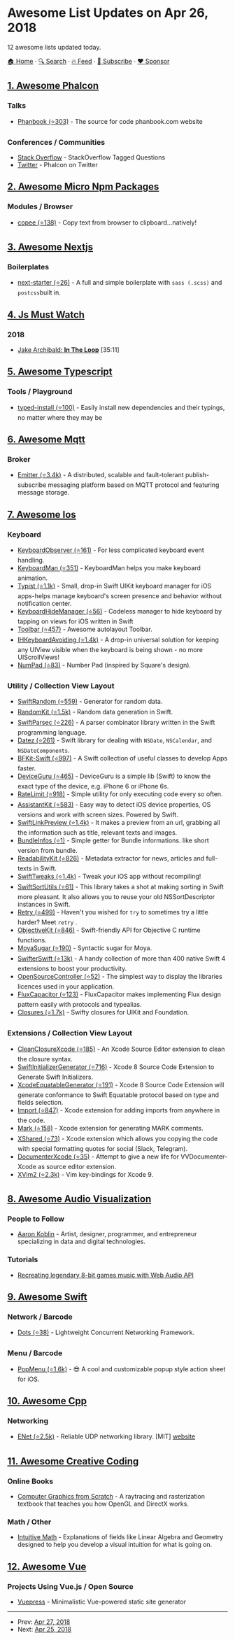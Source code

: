 # Awesome List Updates on Apr 26, 2018

12 awesome lists updated today.

[🏠 Home](/README.md) · [🔍 Search](https://www.trackawesomelist.com/search/) · [🔥 Feed](https://www.trackawesomelist.com/rss.xml) · [📮 Subscribe](https://trackawesomelist.us17.list-manage.com/subscribe?u=d2f0117aa829c83a63ec63c2f&id=36a103854c) · [❤️  Sponsor](https://github.com/sponsors/theowenyoung)



## [1. Awesome Phalcon](/content/phalcon/awesome-phalcon/README.md)

### Talks

*   [Phanbook (⭐303)](https://github.com/phanbook/phanbook/) - The source for code phanbook.com website

### Conferences / Communities

*   [Stack Overflow](https://stackoverflow.com/questions/tagged/phalcon) - StackOverflow Tagged Questions
*   [Twitter](https://twitter.com/phalconphp) - Phalcon on Twitter

## [2. Awesome Micro Npm Packages](/content/parro-it/awesome-micro-npm-packages/README.md)

### Modules / Browser

*   [copee (⭐138)](https://github.com/styfle/copee) - Copy text from browser to clipboard...natively!

## [3. Awesome Nextjs](/content/unicodeveloper/awesome-nextjs/README.md)

### Boilerplates

*   [next-starter (⭐26)](https://github.com/YuriBrunetto/next-starter) - A full and simple boilerplate with `sass (.scss)` and `postcss`built in.

## [4. Js Must Watch](/content/bolshchikov/js-must-watch/README.md)

### 2018

*   [Jake Archibald: **In The Loop**](https://www.youtube.com/watch?v=cCOL7MC4Pl0) \[35:11]

## [5. Awesome Typescript](/content/dzharii/awesome-typescript/README.md)

### Tools / Playground

*   [typed-install (⭐100)](https://github.com/xavdid/typed-install) - Easily install new dependencies and their typings, no matter where they may be

## [6. Awesome Mqtt](/content/hobbyquaker/awesome-mqtt/README.md)

### Broker

*   [Emitter (⭐3.4k)](https://github.com/emitter-io/emitter) - A distributed, scalable and fault-tolerant publish-subscribe messaging platform based on MQTT protocol and featuring message storage.

## [7. Awesome Ios](/content/vsouza/awesome-ios/README.md)

### Keyboard

*   [KeyboardObserver (⭐161)](https://github.com/morizotter/KeyboardObserver) - For less complicated keyboard event handling.
*   [KeyboardMan (⭐351)](https://github.com/nixzhu/KeyboardMan) - KeyboardMan helps you make keyboard animation.
*   [Typist (⭐1.1k)](https://github.com/totocaster/Typist) - Small, drop-in Swift UIKit keyboard manager for iOS apps-helps manage keyboard's screen presence and behavior without notification center.
*   [KeyboardHideManager (⭐56)](https://github.com/bonyadmitr/KeyboardHideManager) - Codeless manager to hide keyboard by tapping on views for iOS written in Swift
*   [Toolbar (⭐457)](https://github.com/1amageek/Toolbar) - Awesome autolayout Toolbar.
*   [IHKeyboardAvoiding (⭐1.4k)](https://github.com/IdleHandsApps/IHKeyboardAvoiding) - A drop-in universal solution for keeping any UIView visible when the keyboard is being shown - no more UIScrollViews!
*   [NumPad (⭐83)](https://github.com/efremidze/NumPad) - Number Pad (inspired by Square's design).

### Utility / Collection View Layout

*   [SwiftRandom (⭐559)](https://github.com/thellimist/SwiftRandom) - Generator for random data.
*   [RandomKit (⭐1.5k)](https://github.com/nvzqz/RandomKit/) - Random data generation in Swift.
*   [SwiftParsec (⭐226)](https://github.com/davedufresne/SwiftParsec) - A parser combinator library written in the Swift programming language.
*   [Datez (⭐261)](https://github.com/SwiftKitz/Datez) - Swift library for dealing with `NSDate`, `NSCalendar`, and `NSDateComponents`.
*   [BFKit-Swift (⭐997)](https://github.com/FabrizioBrancati/BFKit-Swift) - A Swift collection of useful classes to develop Apps faster.
*   [DeviceGuru (⭐465)](https://github.com/InderKumarRathore/DeviceGuru/) - DeviceGuru is a simple lib (Swift) to know the exact type of the device, e.g. iPhone 6 or iPhone 6s.
*   [RateLimit (⭐918)](https://github.com/soffes/RateLimit) - Simple utility for only executing code every so often.
*   [AssistantKit (⭐583)](https://github.com/anatoliyv/AssistantKit) - Easy way to detect iOS device properties, OS versions and work with screen sizes. Powered by Swift.
*   [SwiftLinkPreview (⭐1.4k)](https://github.com/LeonardoCardoso/SwiftLinkPreview) - It makes a preview from an url, grabbing all the information such as title, relevant texts and images.
*   [BundleInfos (⭐1)](https://github.com/rollmind/BundleInfos) - Simple getter for Bundle informations. like short version from bundle.
*   [ReadabilityKit (⭐826)](https://github.com/exyte/ReadabilityKit) - Metadata extractor for news, articles and full-texts in Swift.
*   [SwiftTweaks (⭐1.4k)](https://github.com/Khan/SwiftTweaks) - Tweak your iOS app without recompiling!
*   [SwiftSortUtils (⭐61)](https://github.com/dsmatter/SwiftSortUtils) - This library takes a shot at making sorting in Swift more pleasant. It also allows you to reuse your old NSSortDescriptor instances in Swift.
*   [Retry (⭐499)](https://github.com/icanzilb/Retry) - Haven't you wished for `try` to sometimes try a little harder? Meet `retry` .
*   [ObjectiveKit (⭐846)](https://github.com/marmelroy/ObjectiveKit) - Swift-friendly API for Objective C runtime functions.
*   [MoyaSugar (⭐190)](https://github.com/devxoul/MoyaSugar) -  Syntactic sugar for Moya.
*   [SwifterSwift (⭐13k)](https://github.com/SwifterSwift/SwifterSwift) -  A handy collection of more than 400 native Swift 4 extensions to boost your productivity.
*   [OpenSourceController (⭐52)](https://github.com/floriangbh/OpenSourceController) - The simplest way to display the libraries licences used in your application.
*   [FluxCapacitor (⭐123)](https://github.com/marty-suzuki/FluxCapacitor) - FluxCapacitor makes implementing Flux design pattern easily with protocols and typealias.
*   [Closures (⭐1.7k)](https://github.com/vhesener/Closures) - Swifty closures for UIKit and Foundation.

### Extensions / Collection View Layout

*   [CleanClosureXcode (⭐185)](https://github.com/BalestraPatrick/CleanClosureXcode) - An Xcode Source Editor extension to clean the closure syntax.
*   [SwiftInitializerGenerator (⭐716)](https://github.com/Bouke/SwiftInitializerGenerator) - Xcode 8 Source Code Extension to Generate Swift Initializers.
*   [XcodeEquatableGenerator (⭐191)](https://github.com/sergdort/XcodeEquatableGenerator) - Xcode 8 Source Code Extension will generate conformance to Swift Equatable protocol based on type and fields selection.
*   [Import (⭐847)](https://github.com/markohlebar/Import) - Xcode extension for adding imports from anywhere in the code.
*   [Mark (⭐158)](https://github.com/velyan/Mark) - Xcode extension for generating MARK comments.
*   [XShared (⭐73)](https://github.com/Otbivnoe/XShared) - Xcode extension which allows you copying the code with special formatting quotes for social (Slack, Telegram).
*   [DocumenterXcode (⭐35)](https://github.com/serhii-londar/DocumenterXcode) - Attempt to give a new life for VVDocumenter-Xcode as source editor extension.
*   [XVim2 (⭐2.3k)](https://github.com/XVimProject/XVim2) - Vim key-bindings for Xcode 9.

## [8. Awesome Audio Visualization](/content/willianjusten/awesome-audio-visualization/README.md)

### People to Follow

*   [Aaron Koblin](http://www.aaronkoblin.com/) - Artist, designer, programmer, and entrepreneur specializing in data and digital technologies.

### Tutorials

*   [Recreating legendary 8-bit games music with Web Audio API](https://codepen.io/gregh/post/recreating-legendary-8-bit-games-music-with-web-audio-api)

## [9. Awesome Swift](/content/matteocrippa/awesome-swift/README.md)

### Network / Barcode

*   [Dots (⭐38)](https://github.com/iAmrSalman/Dots) - Lightweight Concurrent Networking Framework.

### Menu / Barcode

*   [PopMenu (⭐1.6k)](https://github.com/CaliCastle/PopMenu) - 😎 A cool and customizable popup style action sheet for iOS.

## [10. Awesome Cpp](/content/fffaraz/awesome-cpp/README.md)

### Networking

*   [ENet (⭐2.5k)](https://github.com/lsalzman/enet) - Reliable UDP networking library. \[MIT] [website](http://enet.bespin.org/)

## [11. Awesome Creative Coding](/content/terkelg/awesome-creative-coding/README.md)

### Online Books

*   [Computer Graphics from Scratch](http://www.gabrielgambetta.com/computer-graphics-from-scratch/introduction.html) - A raytracing and rasterization textbook that teaches you how OpenGL and DirectX works.

### Math / Other

*   [Intuitive Math](https://intuitive-math.club/) - Explanations of fields like Linear Algebra and Geometry designed to help you develop a visual intuition for what is going on.

## [12. Awesome Vue](/content/vuejs/awesome-vue/README.md)

### Projects Using Vue.js / Open Source

*   [Vuepress](https://vuepress.vuejs.org/) - Minimalistic Vue-powered static site generator

---

- Prev: [Apr 27, 2018](/content/2018/04/27/README.md)
- Next: [Apr 25, 2018](/content/2018/04/25/README.md)